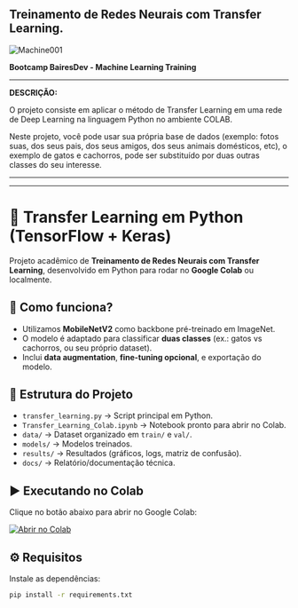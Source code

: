 ## Treinamento de Redes Neurais com Transfer Learning.

![Machine001](https://github.com/user-attachments/assets/6e3d41d5-0b53-449c-b4e2-0d32b9036a07)


**Bootcamp BairesDev - Machine Learning Training**

--- 

**DESCRIÇÃO:**

O projeto consiste em aplicar o método de Transfer Learning em uma rede de Deep Learning na linguagem Python no ambiente COLAB. 


Neste projeto, você pode usar sua própria base de dados (exemplo: fotos suas, dos seus pais, dos seus amigos, dos seus animais domésticos, etc), o exemplo de gatos e cachorros, pode ser substituído por duas outras classes do seu interesse.


---


---

# 🧠 Transfer Learning em Python (TensorFlow + Keras)

Projeto acadêmico de **Treinamento de Redes Neurais com Transfer Learning**, desenvolvido em Python para rodar no **Google Colab** ou localmente.

## 🚀 Como funciona?
- Utilizamos **MobileNetV2** como backbone pré-treinado em ImageNet.
- O modelo é adaptado para classificar **duas classes** (ex.: gatos vs cachorros, ou seu próprio dataset).
- Inclui **data augmentation**, **fine-tuning opcional**, e exportação do modelo.

## 📂 Estrutura do Projeto
- `transfer_learning.py` → Script principal em Python.
- `Transfer_Learning_Colab.ipynb` → Notebook pronto para abrir no Colab.
- `data/` → Dataset organizado em `train/` e `val/`.
- `models/` → Modelos treinados.
- `results/` → Resultados (gráficos, logs, matriz de confusão).
- `docs/` → Relatório/documentação técnica.

## ▶️ Executando no Colab
Clique no botão abaixo para abrir no Google Colab:

[![Abrir no Colab](https://colab.research.google.com/assets/colab-badge.svg)](https://colab.research.google.com/github/Santosdevbjj/Transfer-Learning-Project/blob/main/Transfer_Learning_Colab.ipynb)

## ⚙️ Requisitos
Instale as dependências:
```bash
pip install -r requirements.txt

